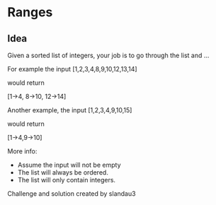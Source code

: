 Ranges
=======
Idea
------
Given a sorted list of integers, your job is to go through the list and ...

For example the input [1,2,3,4,8,9,10,12,13,14]

would return

[1->4, 8->10, 12->14]

Another example, the input [1,2,3,4,9,10,15]

would return

[1->4,9->10]

More info:
* Assume the input will not be empty
* The list will always be ordered.
* The list will only contain integers.


Challenge and solution created by slandau3
